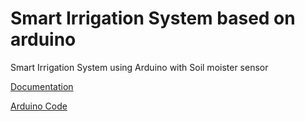 # Smart Irrigation System based on arduino 

Smart Irrigation System using Arduino with Soil moister sensor

[Documentation](/doc/Smart-Irrigation-System-Using-Arduino.pdf)

[Arduino Code ](/code/Irrigation-system-arduino.ino)
